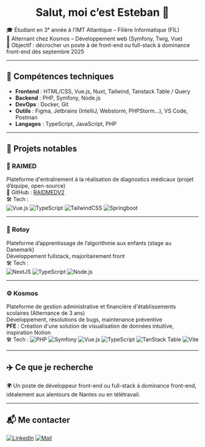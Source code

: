 <h1 align="center">Salut, moi c’est Esteban 👋</h1>

🎓 Étudiant en 3ᵉ année à l’IMT Atlantique – Filière Informatique (FIL)  
💼 Alternant chez Kosmos – Développement web (Symfony, Twig, Vue)  
🎯 Objectif : décrocher un poste à de front-end ou full-stack à dominance front-end dès septembre 2025

---

## 🔧 Compétences techniques

- **Frontend** : HTML/CSS, Vue.js, Nuxt, Tailwind, Tanstack Table / Query
- **Backend** : PHP, Symfony, Node.js
- **DevOps** : Docker, Git
- **Outils** : Figma, Jetbrains (IntelliJ, Webstorm, PHPStorm...), VS Code, Postman
- **Langages** : TypeScript, JavaScript, PHP

---

## 🌱 Projets notables

### 🎒 RAIMED  
Plateforme d'entraînement à la réalisation de diagnostics médicaux (projet d’équipe, open-source)  
🔗 GitHub : [RAIDMEDV2](https://github.com/RAIDMED-PROJECT-ORG/RAIDMEDV2)  
🛠️ Tech :  
![Vue.js](https://img.shields.io/badge/Vue.js-35495E?style=for-the-badge&logo=vue.js&logoColor=4FC08D)
![TypeScript](https://img.shields.io/badge/TypeScript-3178C6?style=for-the-badge&logo=typescript&logoColor=white)
![TailwindCSS](https://img.shields.io/badge/TailwindCSS-38B2AC?style=for-the-badge&logo=tailwind-css&logoColor=white)
![Springboot](https://img.shields.io/badge/Springboot-38B2AC?style=for-the-badge&logo=tailwind-css&logoColor=white)

---

### 🧒 Rotoy  
Plateforme d’apprentissage de l’algorithmie aux enfants (stage au Danemark)  
Développement fullstack, majoritairement front  
🛠️ Tech :  
![NextJS](https://img.shields.io/badge/NextJS-20232A?style=for-the-badge&logo=react&logoColor=61DAFB)
![TypeScript](https://img.shields.io/badge/TypeScript-3178C6?style=for-the-badge&logo=typescript&logoColor=white)
![Node.js](https://img.shields.io/badge/Node.js-339933?style=for-the-badge&logo=nodedotjs&logoColor=white)

---

### ⚙️ Kosmos  
Plateforme de gestion administrative et financière d'établissements scolaires (Alternance de 3 ans)  
Développement, résolutions de bugs, maintenance préventive  
**PFE** : Création d'une solution de visualisation de données intuitive, inspiration Notion  
🛠️ Tech :
![PHP](https://img.shields.io/badge/PHP-777BB4?style=for-the-badge&logo=php&logoColor=white)
![Symfony](https://img.shields.io/badge/Symfony-000000?style=for-the-badge&logo=symfony&logoColor=white)
![Vue.js](https://img.shields.io/badge/Vue.js-35495E?style=for-the-badge&logo=vue.js&logoColor=4FC08D)
![TypeScript](https://img.shields.io/badge/TypeScript-3178C6?style=for-the-badge&logo=typescript&logoColor=white)
![TanStack Table](https://img.shields.io/badge/TanStack--Table-000000?style=for-the-badge&logo=tableau&logoColor=white)
![Vite](https://img.shields.io/badge/Vite-646CFF?style=for-the-badge&logo=vite&logoColor=white)

---

## ✈️ Ce que je recherche

🌍 Un poste de développeur front-end ou full-stack à dominance front-end, idéalement aux alentours de Nantes ou en télétravail.

---

## 📬 Me contacter

[![LinkedIn](https://img.shields.io/badge/-LinkedIn-blue?style=flat-square&logo=linkedin)](https://www.linkedin.com/in/gomez-esteban/)
[![Mail](https://img.shields.io/badge/-Email-%23333?style=flat-square&logo=gmail&logoColor=white)](mailto:gomez.esteban@outlook.fr)
